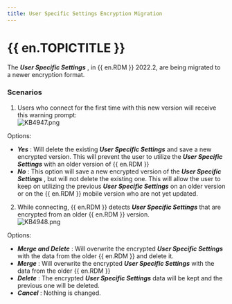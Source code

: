 ```yaml
---
title: User Specific Settings Encryption Migration
---
```

# {{ en.TOPICTITLE }}
The ***User Specific Settings*** , in {{ en.RDM }} 2022.2, are being migrated to a newer encryption format.
### Scenarios
1. Users who connect for the first time with this new version will receive this warning prompt:  
![KB4947.png](/img/en/kb/KB4947.png)  

Options:  

* ***Yes*** : Will delete the existing ***User Specific Settings*** and save a new encrypted version. This will prevent the user to utilize the ***User Specific Settings*** with an older version of {{ en.RDM }}  
* ***No*** : This option will save a new encrypted version of the ***User Specific Settings*** , but will not delete the existing one. This will allow the user to keep on utilizing the previous ***User Specific Settings*** on an older version or on the {{ en.RDM }} mobile version who are not yet updated.  

2. While connecting, {{ en.RDM }} detects ***User Specific Settings*** that are encrypted from an older {{ en.RDM }} version.  
![KB4948.png](/img/en/kb/KB4948.png)  

Options:  

* ***Merge and Delete*** : Will overwrite the encrypted ***User Specific Settings*** with the data from the older {{ en.RDM }} and delete it.
* ***Merge*** : Will overwrite the encrypted ***User Specific Settings*** with the data from the older {{ en.RDM }}
* ***Delete*** : The encrypted ***User Specific Settings*** data will be kept and the previous one will be deleted.
* ***Cancel*** : Nothing is changed.
